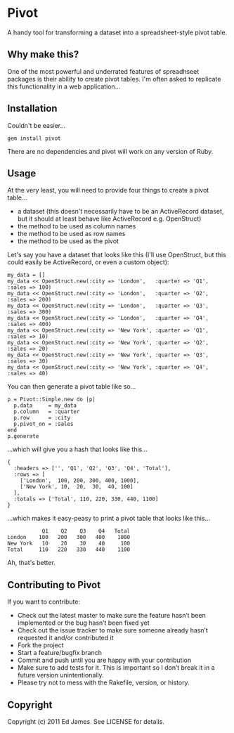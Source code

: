 Pivot
=====

A handy tool for transforming a dataset into a spreadsheet-style pivot table.

Why make this?
--------------

One of the most powerful and underrated features of spreadhseet packages is their ability to create pivot tables. I'm often asked
to replicate this functionality in a web application...

Installation
------------

Couldn't be easier...

    gem install pivot

There are no dependencies and pivot will work on any version of Ruby.

Usage
-----

At the very least, you will need to provide four things to create a pivot table...

* a dataset (this doesn't necessarily have to be an ActiveRecord dataset, but it should at least behave like ActiveRecord e.g. OpenStruct)
* the method to be used as column names
* the method to be used as row names
* the method to be used as the pivot

Let's say you have a dataset that looks like this (I'll use OpenStruct, but this could easily be ActiveRecord, or even a custom object):

    my_data = []
    my_data << OpenStruct.new(:city => 'London',   :quarter => 'Q1', :sales => 100)
    my_data << OpenStruct.new(:city => 'London',   :quarter => 'Q2', :sales => 200)
    my_data << OpenStruct.new(:city => 'London',   :quarter => 'Q3', :sales => 300)
    my_data << OpenStruct.new(:city => 'London',   :quarter => 'Q4', :sales => 400)
    my_data << OpenStruct.new(:city => 'New York', :quarter => 'Q1', :sales => 10)
    my_data << OpenStruct.new(:city => 'New York', :quarter => 'Q2', :sales => 20)
    my_data << OpenStruct.new(:city => 'New York', :quarter => 'Q3', :sales => 30)
    my_data << OpenStruct.new(:city => 'New York', :quarter => 'Q4', :sales => 40)

You can then generate a pivot table like so...

    p = Pivot::Simple.new do |p|
      p.data     = my_data
      p.column   = :quarter
      p.row      = :city
      p.pivot_on = :sales
    end
    p.generate

...which will give you a hash that looks like this...

    {
      :headers => ['', 'Q1', 'Q2', 'Q3', 'Q4', 'Total'],
      :rows => [
        ['London',  100, 200, 300, 400, 1000],
        ['New York', 10,  20,  30,  40, 100]
      ],
      :totals => ['Total', 110, 220, 330, 440, 1100]
    }

...which makes it easy-peasy to print a pivot table that looks like this...

               Q1    Q2    Q3    Q4   Total
    London    100   200   300   400    1000
    New York   10    20    30    40     100
    Total     110   220   330   440    1100

Ah, that's better.

Contributing to Pivot
---------------------

If you want to contribute:

* Check out the latest master to make sure the feature hasn’t been implemented or the bug hasn’t been fixed yet
* Check out the issue tracker to make sure someone already hasn’t requested it and/or contributed it
* Fork the project
* Start a feature/bugfix branch
* Commit and push until you are happy with your contribution
* Make sure to add tests for it. This is important so I don’t break it in a future version unintentionally.
* Please try not to mess with the Rakefile, version, or history.

Copyright
---------

Copyright (c) 2011 Ed James. See LICENSE for details.